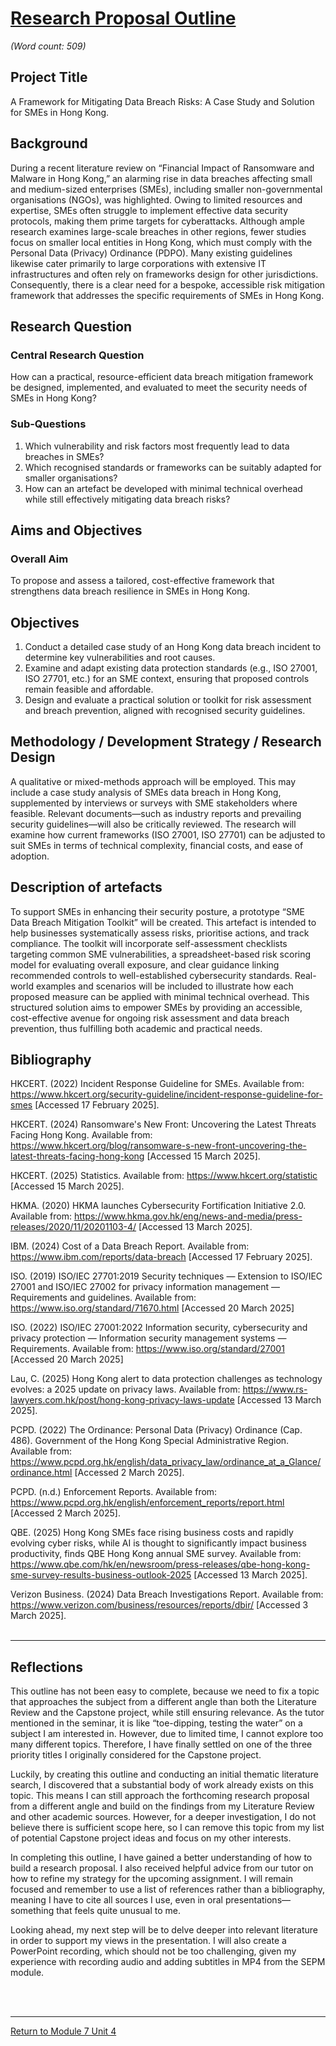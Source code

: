 # [Research Proposal Outline](RMPP_Unit08_Outline.pdf)
_(Word count: 509)_


## Project Title
A Framework for Mitigating Data Breach Risks: A Case Study and Solution for SMEs in Hong Kong.

## Background
During a recent literature review on “Financial Impact of Ransomware and Malware in Hong Kong,” an alarming rise in data breaches affecting small and medium-sized enterprises (SMEs), including smaller non-governmental organisations (NGOs), was highlighted. Owing to limited resources and expertise, SMEs often struggle to implement effective data security protocols, making them prime targets for cyberattacks. Although ample research examines large-scale breaches in other regions, fewer studies focus on smaller local entities in Hong Kong, which must comply with the Personal Data (Privacy) Ordinance (PDPO). Many existing guidelines likewise cater primarily to large corporations with extensive IT infrastructures and often rely on frameworks design for other jurisdictions. Consequently, there is a clear need for a bespoke, accessible risk mitigation framework that addresses the specific requirements of SMEs in Hong Kong. 

## Research Question
### Central Research Question
How can a practical, resource-efficient data breach mitigation framework be designed, implemented, and evaluated to meet the security needs of SMEs in Hong Kong?
### Sub-Questions
1.	Which vulnerability and risk factors most frequently lead to data breaches in SMEs?
2.	Which recognised standards or frameworks can be suitably adapted for smaller organisations?
3.	How can an artefact be developed with minimal technical overhead while still effectively mitigating data breach risks?

## Aims and Objectives
### Overall Aim
To propose and assess a tailored, cost-effective framework that strengthens data breach resilience in SMEs in Hong Kong.

## Objectives
1.	Conduct a detailed case study of an Hong Kong data breach incident to determine key vulnerabilities and root causes.
2.	Examine and adapt existing data protection standards (e.g., ISO 27001, ISO 27701, etc.) for an SME context, ensuring that proposed controls remain feasible and affordable.
3.	Design and evaluate a practical solution or toolkit for risk assessment and breach prevention, aligned with recognised security guidelines.

## Methodology / Development Strategy / Research Design
A qualitative or mixed-methods approach will be employed. This may include a case study analysis of SMEs data breach in Hong Kong, supplemented by interviews or surveys with SME stakeholders where feasible. Relevant documents—such as industry reports and prevailing security guidelines—will also be critically reviewed. The research will examine how current frameworks (ISO 27001, ISO 27701) can be adjusted to suit SMEs in terms of technical complexity, financial costs, and ease of adoption.

## Description of artefacts
To support SMEs in enhancing their security posture, a prototype “SME Data Breach Mitigation Toolkit” will be created. This artefact is intended to help businesses systematically assess risks, prioritise actions, and track compliance. The toolkit will incorporate self-assessment checklists targeting common SME vulnerabilities, a spreadsheet-based risk scoring model for evaluating overall exposure, and clear guidance linking recommended controls to well-established cybersecurity standards. Real-world examples and scenarios will be included to illustrate how each proposed measure can be applied with minimal technical overhead. This structured solution aims to empower SMEs by providing an accessible, cost-effective avenue for ongoing risk assessment and data breach prevention, thus fulfilling both academic and practical needs.


## Bibliography
HKCERT. (2022) Incident Response Guideline for SMEs. Available from: https://www.hkcert.org/security-guideline/incident-response-guideline-for-smes [Accessed 17 February 2025].   

HKCERT. (2024) Ransomware's New Front: Uncovering the Latest Threats Facing Hong Kong. Available from: https://www.hkcert.org/blog/ransomware-s-new-front-uncovering-the-latest-threats-facing-hong-kong [Accessed 15 March 2025].

HKCERT. (2025) Statistics. Available from: https://www.hkcert.org/statistic [Accessed 15 March 2025].

HKMA. (2020) HKMA launches Cybersecurity Fortification Initiative 2.0. Available from: https://www.hkma.gov.hk/eng/news-and-media/press-releases/2020/11/20201103-4/ [Accessed 13 March 2025].

IBM. (2024) Cost of a Data Breach Report. Available from: https://www.ibm.com/reports/data-breach [Accessed 17 February 2025].  

ISO. (2019) ISO/IEC 27701:2019 Security techniques — Extension to ISO/IEC 27001 and ISO/IEC 27002 for privacy information management — Requirements and guidelines. Available from: https://www.iso.org/standard/71670.html [Accessed 20 March 2025] 

ISO. (2022) ISO/IEC 27001:2022 Information security, cybersecurity and privacy protection — Information security management systems — Requirements.  Available from: https://www.iso.org/standard/27001 [Accessed 20 March 2025]

Lau, C. (2025) Hong Kong alert to data protection challenges as technology evolves: a 2025 update on privacy laws. Available from: https://www.rs-lawyers.com.hk/post/hong-kong-privacy-laws-update [Accessed 13 March 2025].

PCPD. (2022) The Ordinance: Personal Data (Privacy) Ordinance (Cap. 486). Government of the Hong Kong Special Administrative Region. Available from: https://www.pcpd.org.hk/english/data_privacy_law/ordinance_at_a_Glance/ordinance.html [Accessed 2 March 2025].

PCPD. (n.d.) Enforcement Reports. Available from: https://www.pcpd.org.hk/english/enforcement_reports/report.html [Accessed 2 March 2025].

QBE. (2025) Hong Kong SMEs face rising business costs and rapidly evolving cyber risks, while AI is thought to significantly impact business productivity, finds QBE Hong Kong annual SME survey. Available from: https://www.qbe.com/hk/en/newsroom/press-releases/qbe-hong-kong-sme-survey-results-business-outlook-2025 [Accessed 13 March 2025].

Verizon Business. (2024) Data Breach Investigations Report.  Available from: https://www.verizon.com/business/resources/reports/dbir/ [Accessed 3 March 2025].
<br><br>

---


## Reflections
This outline has not been easy to complete, because we need to fix a topic that approaches the subject from a different angle than both the Literature Review and the Capstone project, while still ensuring relevance. As the tutor mentioned in the seminar, it is like “toe-dipping, testing the water” on a subject I am interested in. However, due to limited time, I cannot explore too many different topics. Therefore, I have finally settled on one of the three priority titles I originally considered for the Capstone project.

Luckily, by creating this outline and conducting an initial thematic literature search, I discovered that a substantial body of work already exists on this topic. This means I can still approach the forthcoming research proposal from a different angle and build on the findings from my Literature Review and other academic sources. However, for a deeper investigation, I do not believe there is sufficient scope here, so I can remove this topic from my list of potential Capstone project ideas and focus on my other interests.

In completing this outline, I have gained a better understanding of how to build a research proposal. I also received helpful advice from our tutor on how to refine my strategy for the upcoming assignment. I will remain focused and remember to use a list of references rather than a bibliography, meaning I have to cite all sources I use, even in oral presentations—something that feels quite unusual to me.

Looking ahead, my next step will be to delve deeper into relevant literature in order to support my views in the presentation. I will also create a PowerPoint recording, which should not be too challenging, given my experience with recording audio and adding subtitles in MP4 from the SEPM module.


<br><br>

---

[Return to Module 7 Unit 4](RMPP_Unit04.md)
